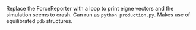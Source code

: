 Replace the ForceReporter with a loop to print eigne vectors and the simulation seems to crash. Can run as `python production.py`. Makes use of equilibrated `pdb` structures.
